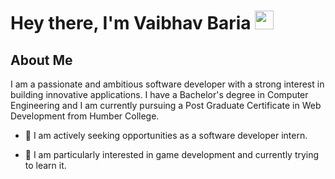 <h1>
  Hey there, I'm Vaibhav Baria
  <img src="https://media.giphy.com/media/hvRJCLFzcasrR4ia7z/giphy.gif" width="30px"/>
</h1>


## About Me
I am a passionate and ambitious software developer with a strong interest in building innovative applications. I have a Bachelor's degree in Computer Engineering and I am currently pursuing a Post Graduate Certificate in Web Development from Humber College.

- :telescope: I am actively seeking opportunities as a software developer intern.

- :seedling: I am particularly interested in game development and currently trying to learn it.
